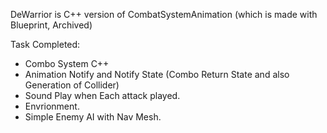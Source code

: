 DeWarrior is C++ version of CombatSystemAnimation (which is made with Blueprint, Archived)

Task Completed:
- Combo System C++
- Animation Notify and Notify State (Combo Return State and also Generation of Collider)
- Sound Play when Each attack played.
- Envrionment.
- Simple Enemy AI with Nav Mesh.
